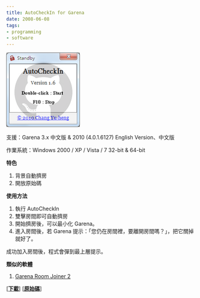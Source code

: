 ```yaml
---
title: AutoCheckIn for Garena
date: 2008-06-08
tags:
- programming
- software
---
```


![screenshot](https://raw.githubusercontent.com/changyuheng/garena-autocheckin/master/screenshot.png)

支援：Garena 3.x 中文版 & 2010 (4.0.1.6127) English Version、中文版

作業系統：Windows 2000 / XP / Vista / 7 32-bit & 64-bit

<!-- more -->

**特色**

1. 背景自動擠房
2. 開放原始碼

**使用方法**

1. 執行 AutoCheckIn
2. 雙擊房間即可自動擠房
3. 開始擠房後，可以最小化 Garena。
4. 進入房間後，若 Garena 提示：「您仍在房間裡，要離開房間嗎？」，把它關掉就好了。

成功加入房間後，程式會彈到最上層提示。


**類似的軟體**

1. [Garena Room Joiner 2](http://kloerhe.pixnet.net/blog/post/23885234-[-作品-]-garena-room-joiner-2-#-支援-xp---vista-#-05-19-)

[**[下載](https://raw.githubusercontent.com/changyuheng/garena-autocheckin/master/AutoCheckIn.exe)**]
[**[原始碼](https://github.com/changyuheng/garena-autocheckin)**]
